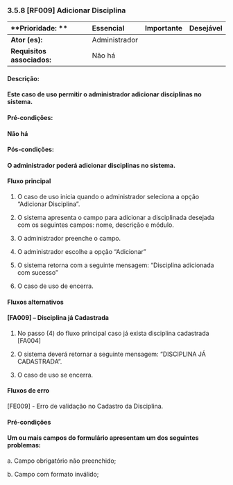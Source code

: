###  3.5.8 \[RF009\] Adicionar Disciplina

| **Prioridade: ** |  Essencial |  Importante |  Desejável |
| :--- | :--- | :--- | :--- |
| **Ator \(es\):** | Administrador |  |  |
| **Requisitos associados:** | Não há |  |  |

  
  


#### Descrição:

####  Este caso de uso permitir o administrador adicionar disciplinas no sistema.

  
  


#### Pré-condições:

####  Não há

  
  


#### Pós-condições:

####  O administrador poderá adicionar disciplinas no sistema.

  
  


#### Fluxo principal

 1. O caso de uso inicia quando o administrador seleciona a opção “Adicionar Disciplina”.

 2. O sistema apresenta o campo para adicionar a disciplinada desejada com os seguintes campos: nome, descrição e módulo.

 3. O administrador preenche o campo.

 4. O administrador escolhe a opção “Adicionar”

 5. O sistema retorna com a seguinte mensagem: “Disciplina adicionada com sucesso”

 6. O caso de uso de encerra.

  


####  Fluxos alternativos

####  \[FA009\] – Disciplina já Cadastrada

 1. No passo \(4\) do fluxo principal caso já exista disciplina cadastrada \[FA004\]

 2. O sistema deverá retornar a seguinte mensagem: “DISCIPLINA JÁ CADASTRADA”.

 3. O caso de uso se encerra.

  


#### Fluxos de erro

\[FE009\] - Erro de validação no Cadastro da Disciplina.

####  Pré-condições

#### Um ou mais campos do formulário apresentam um dos seguintes problemas:

 a. Campo obrigatório não preenchido;

 b. Campo com formato inválido;

  



